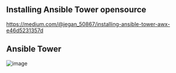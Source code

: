 ## Installing Ansible Tower opensource
https://medium.com/@jegan_50867/installing-ansible-tower-awx-e46d5231357d

## Ansible Tower
![image](https://github.com/tektutor/ansible-sep-2023/assets/12674043/0a49134f-6cec-488b-844f-4b449bd1cd45)

